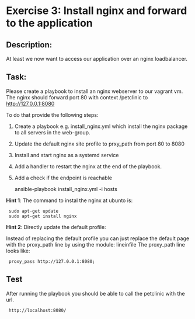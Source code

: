 # Exercise 3: Install nginx and forward to the application

## Description: 

At least we now want to access our application over an nginx loadbalancer. 


## Task:

Please create a playbook to install an nginx webserver to our vagrant vm. 
The nginx should forward port 80 with context /petclinic  to http://127.0.0.1:8080


To do that provide the following steps:

1. Create a playbook e.g. install_nginx.yml which install the nginx package to all servers in the web-group.
2. Update the default nginx site profile to prxy_path from port 80 to 8080
3. Install and start nginx as a systemd service 
4. Add a handler to restart the nginx at the end of the playbook. 
5. Add a check if the endpoint is reachable

     
     ansible-playbook install_nginx.yml -i hosts 

**Hint 1**: The command to instal the nginx at ubunto is:

     sudo apt-get update
     sudo apt-get install nginx

**Hint 2**: Directly update the default profile:

Instead of replacing the default profile you can just replace the default page with the proxy_path line by using the module: lineinfile
The proxy_path line looks like:

     proxy_pass http://127.0.0.1:8080;


## Test

After running the playbook you should be able to call the petclinic with the url. 

     http://localhost:8080/
     
      
